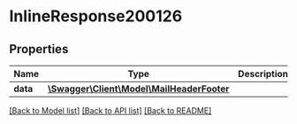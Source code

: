 # InlineResponse200126

## Properties
Name | Type | Description | Notes
------------ | ------------- | ------------- | -------------
**data** | [**\Swagger\Client\Model\MailHeaderFooter**](MailHeaderFooter.md) |  | [optional] 

[[Back to Model list]](../../README.md#documentation-for-models) [[Back to API list]](../../README.md#documentation-for-api-endpoints) [[Back to README]](../../README.md)

